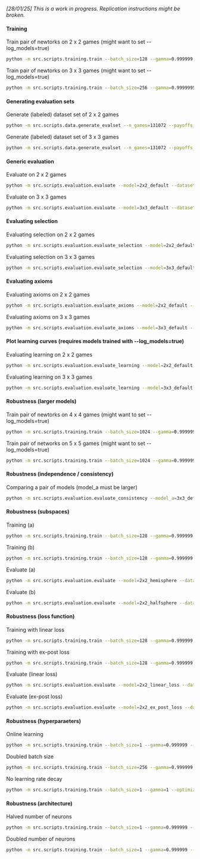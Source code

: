 _[28/01/25] This is a work in progress. Replication instructions might be broken._

#### Training

Train pair of newtorks on 2 x 2 games (might want to set --log_models=true)
```bash
python -m src.scripts.training.train --batch_size=128 --gamma=0.999999 --optimizer=SGD --lr=1 --n_games=1073741824 --config=2x2_default --name=2x2_default
```

Train pair of newtorks on 3 x 3 games (might want to set --log_models=true)
```bash
python -m src.scripts.training.train --batch_size=256 --gamma=0.9999995 --optimizer=SGD --lr=1 --n_games=2147483648 --config=3x3_default --name=3x3_default
```


#### Generating evaluation sets 

Generate (labeled) dataset set of 2 x 2 games
```bash
python -m src.scripts.data.generate_evalset --n_games=131072 --payoffs_space=sphere_orthogonal --game_class=general_sum --n_actions=2 --n_traces=10000 --name=2x2_default
```

Generate (labeled) dataset set of 3 x 3 games
```bash
python -m src.scripts.data.generate_evalset --n_games=131072 --payoffs_space=sphere_orthogonal --game_class=general_sum --n_actions=3 --n_traces=10000 --name=3x3_default
```


#### Generic evaluation

Evaluate on 2 x 2 games
```bash
python -m src.scripts.evaluation.evaluate --model=2x2_default --dataset=2x2_default
```

Evaluate on 3 x 3 games
```bash
python -m src.scripts.evaluation.evaluate --model=3x3_default --dataset=3x3_default
```


#### Evaluating selection

Evaluating selection on 2 x 2 games
```bash
python -m src.scripts.evaluation.evaluate_selection --model=2x2_default --dataset=2x2_default
```

Evaluating selection on 3 x 3 games
```bash
python -m src.scripts.evaluation.evaluate_selection --model=3x3_default --dataset=3x3_default
```


#### Evaluating axioms

Evaluating axioms on 2 x 2 games
```bash
python -m src.scripts.evaluation.evaluate_axioms --model=2x2_default --dataset=2x2_default
```

Evaluating axioms on 3 x 3 games
```bash
python -m src.scripts.evaluation.evaluate_axioms --model=3x3_default --dataset=3x3_default
```


#### Plot learning curves (requires models trained with --log_models=true)

Evaluating learning on 2 x 2 games
```bash
python -m src.scripts.evaluation.evaluate_learning --model=2x2_default --dataset=2x2_default
```

Evaluating learning on 3 x 3 games
```bash
python -m src.scripts.evaluation.evaluate_learning --model=3x3_default --dataset=3x3_default
```


#### Robustness (larger models)

Train pair of newtorks on 4 x 4 games (might want to set --log_models=true)
```bash
python -m src.scripts.training.train --batch_size=1024 --gamma=0.9999995 --optimizer=SGD --lr=1 --n_games=4294967296 --config=4x4_default --name=4x4_default
```

Train pair of networks on 5 x 5 games (might want to set --log_models=true)
```bash
python -m src.scripts.training.train --batch_size=1024 --gamma=0.9999995 --optimizer=SGD --lr=1 --n_games=4294967296 --config=5x5_default --name=5x5_default
```


#### Robustness (independence / consistency)

Comparing a pair of models (model_a must be larger)
```bash
python -m src.scripts.evaluation.evaluate_consistency --model_a=3x3_default --model_b=2x2_default --dataset=2x2_default
```


#### Robustness (subspaces)

Training (a)
```bash
python -m src.scripts.training.train --batch_size=128 --gamma=0.999999 --optimizer=SGD --lr=1 --n_games=1073741824 --config=2x2_hemisphere --name=2x2_hemisphere
```
Training (b)
```bash
python -m src.scripts.training.train --batch_size=128 --gamma=0.999999 --optimizer=SGD --lr=1 --n_games=1073741824 --config=2x2_halfsphere --name=2x2_halfsphere
```
Evaluate (a)
```bash
python -m src.scripts.evaluation.evaluate --model=2x2_hemisphere --dataset=2x2_default
```
Evaluate (b)
```bash
python -m src.scripts.evaluation.evaluate --model=2x2_halfsphere --dataset=2x2_default
```

#### Robustness (loss function)
Training with linear loss
```bash
python -m src.scripts.training.train --batch_size=128 --gamma=0.999999 --optimizer=SGD --lr=1 --n_games=1073741824 --config=2x2_linear_loss --name=2x2_linear_loss
```
Training with ex-post loss
```bash
python -m src.scripts.training.train --batch_size=128 --gamma=0.999999 --optimizer=SGD --lr=0.01 --n_games=1073741824 --config=2x2_expost_loss --name=2x2_expost_loss
```
Evaluate (linear loss)
```bash
python -m src.scripts.evaluation.evaluate --model=2x2_linear_loss --dataset=2x2_default
```
Evaluate (ex-post loss)
```bash
python -m src.scripts.evaluation.evaluate --model=2x2_ex_post_loss --dataset=2x2_default
```


#### Robustness (hyperparaeters)
Online learning 
```bash
python -m src.scripts.training.train --batch_size=1 --gamma=0.999999 --optimizer=SGD --lr=0.01 --n_games=8388608 --config=2x2_default --name=2x2_nobatch
```
Doubled batch size 
```bash
python -m src.scripts.training.train --batch_size=256 --gamma=0.999999 --optimizer=SGD --lr=1 --n_games=2147483648 --config=2x2_default --name=2x2_doublebatch
```
No learning rate decay
```bash
python -m src.scripts.training.train --batch_size=1 --gamma=1 --optimizer=SGD --lr=1 --n_games=1073741824 --config=2x2_default --name=2x2_nolrdecay
```


#### Robustness (architecture)
Halved number of neurons
```bash
python -m src.scripts.training.train --batch_size=1 --gamma=0.999999 --optimizer=SGD --lr=1 --n_games=1073741824 --config=2x2_halved_neurons --name=2x2_halved_neurons
```
Doubled number of neurons
```bash
python -m src.scripts.training.train --batch_size=1 --gamma=0.999999 --optimizer=SGD --lr=1 --n_games=1073741824 --config=2x2_doubled_neurons --name=2x2_doubled_neurons
```


